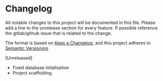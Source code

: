 # Changelog

All notable changes to this project will be documented in this file.
Please add a line to the unrelease section for every feature. If possible
reference the gitlab/github issue that is related to the change.

The format is based on [Keep a Changelog](https://keepachangelog.com/en/1.0.0/),
and this project adheres to [Semantic Versioning](https://semver.org/spec/v2.0.0.html).

[Unreleased]
- Fixed database intialisation
- Project scaffolding
